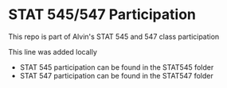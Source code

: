 # STAT 545/547 Participation

This repo is part of Alvin's STAT 545 and 547 class participation

This line was added locally

- STAT 545 participation can be found in the STAT545 folder
- STAT 547 participation can be found in the STAT547 folder
